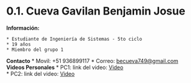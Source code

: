 # 0.1. Cueva Gavilan Benjamin Josue

**Información:**

    * Estudiante de Ingeniería de Sistemas - 5to ciclo
    * 19 años
    * Miembro del grupo 1

**Contacto**
    * Movil: +51 936899117
    * Correo: becueva749@gmail.com
**Videos Personales**
    * PC1: link del video: [Video](https://www.youtube.com/watch?v=K1vgqU8JZYE) <br>
    * PC2: link del video: [Video](https://youtu.be/udcEXdYs08A) <br>

